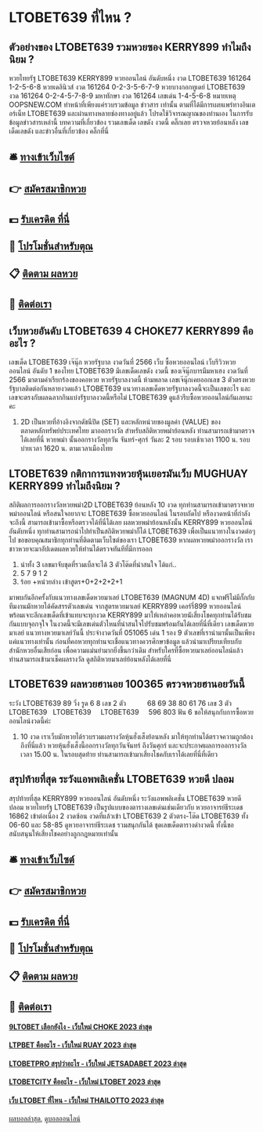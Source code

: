 # LTOBET639 ที่ไหน ?
## ตัวอย่างของ LTOBET639 รวมหวยซอง KERRY899 ทำไมถึงนิยม ?
หวยไทยรัฐ LTOBET639 KERRY899 หวยออนไลน์ อันดับหนึ่ง งวด LTOBET639 161264 1-2-5-6-8
หวยเดลินิวส์ งวด 161264 0-2-3-5-6-7-9
หวยบางกอกทูเดย์ LTOBET639 งวด 161264 0-2-4-5-7-8-9
มหาทักษา งวด 161264 เลขเด่น 1-4-5-6-8
หมายเหตุ OOPSNEW.COM ทำหน้าที่เพียงแค่รวบรวมข้อมูล ข่าวสาร เท่านั้น ตามที่ได้มีการเผยแพร่ทางอินเตอร์เน็ท LTOBET639 และผ่านทางหลายช่องทางอยู่แล้ว โปรดใช้วิจารณญาณของท่านเอง ในการรับข้อมูลข่าวสารเหล่านี้
บทความที่เกี่ยวข้อง
รวมเลขเด็ด เลขดัง งวดนี้ คลิ๊กเลย
ตรวจหวยย้อนหลัง เลขเด็ดเลขดัง และข่าวอื่นที่เกี่ยวข้อง คลิ๊กที่นี่

## 🛎 [ทางเข้าเว็บไซต์](https://bit.ly/3BG5bNw)
## 👉 [สมัครสมาชิกหวย](https://bit.ly/3BG5bNw)
## 💵 [รับเครดิต ที่นี่](https://bit.ly/3C3mvgS)
## 👑 [โปรโมชั่นสำหรับตุณ](https://bit.ly/3C3mvgS)
## 📋 [ติดตาม ผลหวย](https://bit.ly/3C3mvgS)
## 📱 [ติดต่อเรา](https://bit.ly/3C3mvgS)

## เว็บหวยอันดับ LTOBET639 4 CHOKE77 KERRY899 คืออะไร ?
เลขเด็ด LTOBET639 เจ๊นุ๊ก หวยรัฐบาล งวดวันที่ 2566
เว็บ ซื้อหวยออนไลน์ เว็บรีวิวหวยออนไลน์ อันดับ 1 ของไทย LTOBET639 มีเลขเด็ดเลขดัง งวดนี้ ของเจ๊นุ๊กบารมีมหาเฮง งวดวันที่ 2566 มาตามคำเรียกร้องของคอหวย หวยรัฐบาลงวดนี้ ห้ามพลาด เลขเจ๊นุ๊กเคยออกเลข 3 ตัวตรงหวยรัฐบาลติดต่อกันหลายงวดแล้ว LTOBET639 แนวทางเลขเด็ดหวยรัฐบาลงวดนี้จะเป็นเลขอะไร และเลขจะตรงกับผลฉลากกินแบ่งรัฐบาลงวดนี้หรือไม่ LTOBET639 ดูแล้วรีบซื้อหวยออนไลน์กันเลยนะคะ
1. 2D เป็นหวยที่อ้างอิงจากดัชนีปิด (SET) และหลักหน่วยของมูลค่า (VALUE) ของตลาดหลักทรัพย์ประเทศไทย มาออกรางวัล สำหรับสถิติหวยพม่าย้อนหลัง ท่านสามารถเข้ามาตรวจได้เลยที่นี่ หวยพม่า นั้นออกรางวัลทุกวัน จันทร์-ศุกร์ วันละ 2 รอบ รอบเช้าเวลา 1100 น. รอบบ่ายเวลา 1620 น. ตามเวลาเมืองไทย

## LTOBET639 กติกาการแทงหวยหุ้นเยอรมันเว็บ MUGHUAY KERRY899 ทำไมถึงนิยม ?
สถิติผลการออกรางวัลหวยพม่า2D LTOBET639 ย้อนหลัง 10 งวด ทุกท่านสามารถเข้ามาตรวจหวยพม่าออนไลน์ หรือสนใจอยากจะ LTOBET639 ซื้อหวยออนไลน์ ในรอบถัดไป หรืองวดหน้าที่กำลังจะถึงนี้ สามารถเข้ามาซื้อหรือตรวจได้ที่นี่ได้เลย ผลหวยพม่าย้อนหลังนั้น KERRY899 หวยออนไลน์ อันดับหนึ่ง ทุกท่านสามารถนำไปทำเป็นสถิติหวยพม่าก็ได้ LTOBET639 เพื่อเป็นแนวทางในงวดต่อๆไป ขอขอบคุณสมาชิกทุกท่านที่ติดตามเว็บไซต์ของเรา LTOBET639 หากผลหวยพม่าออกรางวัล เราชาวหวยจะมาอัปเดตผลหวยให้ท่านได้ตรวจทันทีที่มีการออก
1. นำทั้ง 3 เลขมาจับชุดที่รวมเบิ้ลจะได้ 3 ตัวโต๊ดที่น่าสนใจ ได้แก่..
2. 5 7 9 1 2
3. ร้อย +หน่วยล่าง เข้าสูตร+0+2+2+2+1

มาพบกันอีกครั้งกับแนวทางเลขเด็ดหวยมาเลย์ LTOBET639 (MAGNUM 4D) แจกฟรีไม่มีกั๊กกับ ทีมงานมักหวยได้คัดสรรตัวเลขเด่น จากสูตรหวยมาเลย์ KERRY899 เคอร์รี่899 หวยออนไลน์ พร้อมเจาะลึกเลขเด็ดที่เข้าแทบจะทุกงวด KERRY899 มาให้เหล่าคอหวยนัเสี่ยงโชคทุกท่านได้รับชมกันแบบจุอกจุใจ ในงวดนี้จะมีเลขเด่นตัวไหนที่น่าสนใจไปรับชมพร้อมกันได้เลยที่นี่ที่เดียว
เลขเด็ดหวยมาเลย์ แนวทางหวยมาเลย์วันนี้ ประจำงวดวันที่ 051065 เด่น 1 รอง 9
ตัวเลขที่เรานำมานั้นเป็นเพียงแค่แนวทางเท่านั้น ก่อนที่คอหวยทุกท่านจะเชื่อแนวทางควรศึกษาข้อมูล แล้วนำมาเปรียบเทียบกับสำนักหวยอื่นเสียก่อน เพื่อความแม่นยำมากยิ่งขึ้นกว่าเดิม สำหรับใครที่ซื้อหวยมาเลย์ออนไลน์แล้ว ท่านสามารถเข้ามาเช็คผลรางวัล ดูสถิติหวยมาเลย์ย้อนหลังได้เลยที่นี่

## LTOBET639 ผลหวยฮานอย 100365 ตรวจหวยฮานอยวันนี้
ระวัง LTOBET639 89
วิ่ง รูด 6 8
เลข 2 ตัว           68 69 38 80 61 76
เลข 3 ตัว LTOBET639   LTOBET639     LTOBET639     596 803
ฟัน 6
ขอให้สนุกกับการซื้อหวยออนไลน์งวดนี้ค่ะ
1. 10 งวด เราเว็บมักหวยได้รวบรวมผลรางวัลหุ้นฮั่งเส็งย้อนหลัง มาให้ทุกท่านได้ตรวจความถูกต้องถึงที่นี่แล้ว หวยหุ้นฮั่งเส็งนี้ออกรางวัลทุกวันจันทร์ ถึงวันศุกร์ และจะประกาศผลการออกรางวัลเวลา 15.00 น. ในรอบสุดท้าย ท่านสามารถเข้ามาเสี่ยงโชคกับเราได้เลยที่นี่ที่เดียว

## สรุปท้ายที่สุด ระวังแอพพลิเคชั่น LTOBET639 หวยดี ปลอม
สรุปท้ายที่สุด KERRY899 หวยออนไลน์ อันดับหนึ่ง ระวังแอพพลิเคชั่น LTOBET639 หวยดี ปลอม หวยไทยรัฐ LTOBET639 เป็นรูปแบบของตารางเลขเด่นเช่นเดียวกับ หวยอาจารย์ธีระเดช 16862 เข้าต่อเนื่อง 2 งวดซ้อน งวดที่แล้วเข้า LTOBET639 2 ตัวตรง-โต๊ด LTOBET639 ทั้ง 06-60 และ 58-85 ดูหวยอาจารย์ธีระเดช รวมสนุกกันได้ ชุดเลขเด็ดตารางดำงวดนี้ ทั้งนี้ขอสนับสนุนให้เสี่ยงโชคอย่างถูกกฎหมายเท่านั้น

## 🛎 [ทางเข้าเว็บไซต์](https://bit.ly/3BG5bNw)
## 👉 [สมัครสมาชิกหวย](https://bit.ly/3BG5bNw)
## 💵 [รับเครดิต ที่นี่](https://bit.ly/3C3mvgS)
## 👑 [โปรโมชั่นสำหรับตุณ](https://bit.ly/3C3mvgS)
## 📋 [ติดตาม ผลหวย](https://bit.ly/3C3mvgS)
## 📱 [ติดต่อเรา](https://bit.ly/3C3mvgS)

#### [9LTOBET เลือกยังไง - เว็บใหม่ CHOKE 2023 ล่าสุด](https://atom.io/themes/9ltobet%20เลือกยังไง%20-%20เว็บใหม่%20choke%202023%20ล่าสุด)
#### [LTPBET คืออะไร - เว็บใหม่ RUAY 2023 ล่าสุด](https://atom.io/themes/ltpbet%20คืออะไร%20-%20เว็บใหม่%20ruay%202023%20ล่าสุด)
#### [LTOBETPRO สรุปว่าอะไร - เว็บใหม่ JETSADABET 2023 ล่าสุด](https://atom.io/themes/ltobetpro%20สรุปว่าอะไร%20-%20เว็บใหม่%20jetsadabet%202023%20ล่าสุด)
#### [LTOBETCITY คืออะไร - เว็บใหม่ LTOBET 2023 ล่าสุด](https://atom.io/themes/ltobetcity%20คืออะไร%20-%20เว็บใหม่%20ltobet%202023%20ล่าสุด)
#### [เว็บ LTOBET ที่ไหน - เว็บใหม่ THAILOTTO 2023 ล่าสุด](https://atom.io/themes/เว็บ%20ltobet%20ที่ไหน%20-%20เว็บใหม่%20thailotto%202023%20ล่าสุด)

[ผลบอลล่าสุด](https://siamsport.tv "ผลบอลล่าสุด"), [ดูบอลออนไลน์](https://siamsport.tv/ดูบอลสด "ดูบอลออนไลน์")